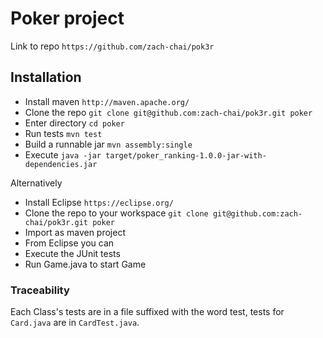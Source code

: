 # Poker project

Link to repo ```https://github.com/zach-chai/pok3r```

## Installation
* Install maven ```http://maven.apache.org/```
* Clone the repo ```git clone git@github.com:zach-chai/pok3r.git poker```
* Enter directory ```cd poker```
* Run tests ```mvn test```
* Build a runnable jar ```mvn assembly:single```
* Execute ```java -jar target/poker_ranking-1.0.0-jar-with-dependencies.jar```

Alternatively
* Install Eclipse ```https://eclipse.org/```
* Clone the repo to your workspace ```git clone git@github.com:zach-chai/pok3r.git poker```
* Import as maven project
* From Eclipse you can
 * Execute the JUnit tests
 * Run Game.java to start Game


### Traceability
Each Class's tests are in a file suffixed with the word test, tests for ```Card.java``` are in ```CardTest.java```. 
